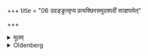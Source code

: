 +++
title = "06 उदङ्ङुत्सृप्य प्रत्यक्छिरसमुदक्पदीं सञ्ज्ञपयेत्"

+++

<details><summary>मूलम्</summary>

उदङ्ङुत्सृप्य प्रत्यक्छिरसमुदक्पदीं सञ्ज्ञपयेत् ६
</details>

<details><summary>Oldenberg</summary>

6. Going in a northern direction (from the fire) he should kill (the cow), the head of which is turned to the west, the feet to the north.
</details>
